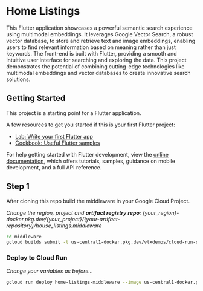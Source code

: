 # Home Listings

This Flutter application showcases a powerful semantic search experience using multimodal embeddings. It leverages Google Vector Search, a robust vector database, to store and retrieve text and image embeddings, enabling users to find relevant information based on meaning rather than just keywords. The front-end is built with Flutter, providing a smooth and intuitive user interface for searching and exploring the data. This project demonstrates the potential of combining cutting-edge technologies like multimodal embeddings and vector databases to create innovative search solutions.
## Getting Started

This project is a starting point for a Flutter application.

A few resources to get you started if this is your first Flutter project:

- [Lab: Write your first Flutter app](https://docs.flutter.dev/get-started/codelab)
- [Cookbook: Useful Flutter samples](https://docs.flutter.dev/cookbook)

For help getting started with Flutter development, view the
[online documentation](https://docs.flutter.dev/), which offers tutorials,
samples, guidance on mobile development, and a full API reference.

## Step 1

After cloning this repo build the middleware in your Google Cloud Project.

*Change the region, project and **artifact registry repo**: {your_region}-docker.pkg.dev/{your_project}/{your-artifact-repository}/house_listings:middleware*
```bash
cd middleware
gcloud builds submit -t us-central1-docker.pkg.dev/vtxdemos/cloud-run-source-deploy/house_listings:middleware .
```

### Deploy to Cloud Run

*Change your variables as before...*
```bash
gcloud run deploy home-listings-middleware --image us-central1-docker.pkg.dev/vtxdemos/cloud-run-source-deploy/house_listings:middleware --region us-central1 --quiet --allow-unauthenticated
```
